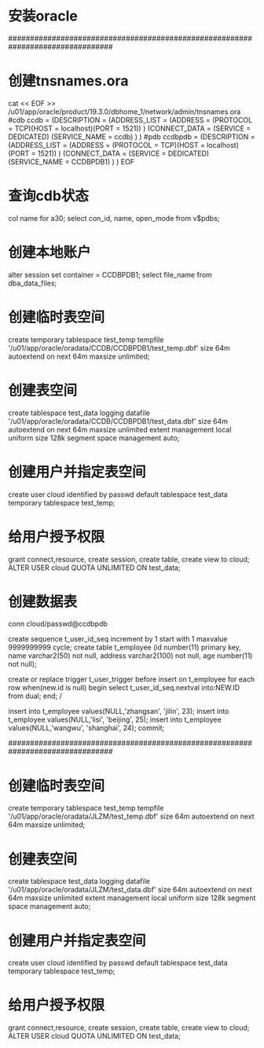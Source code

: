 # 安装oracle
################################################################################

# 创建tnsnames.ora
cat << EOF >> /u01/app/oracle/product/19.3.0/dbhome_1/network/admin/tnsnames.ora
#cdb
ccdb =
  (DESCRIPTION =
    (ADDRESS_LIST =
      (ADDRESS = (PROTOCOL = TCP)(HOST = localhost)(PORT = 1521))
    )
    (CONNECT_DATA =
      (SERVICE = DEDICATED)
      (SERVICE_NAME = ccdb)
    )
  )
#pdb
ccdbpdb =
  (DESCRIPTION =
    (ADDRESS_LIST =
      (ADDRESS = (PROTOCOL = TCP)(HOST = localhost)(PORT = 1521))
    )
    (CONNECT_DATA =
      (SERVICE = DEDICATED)
      (SERVICE_NAME = CCDBPDB1)
    )
  )
EOF

# 查询cdb状态
col name for a30;
select con_id, name, open_mode from v$pdbs;

# 创建本地账户
alter session set container = CCDBPDB1;
select file_name from dba_data_files;

# 创建临时表空间
create temporary tablespace test_temp
    tempfile '/u01/app/oracle/oradata/CCDB/CCDBPDB1/test_temp.dbf'
    size 64m
    autoextend on next 64m maxsize unlimited;

# 创建表空间
create tablespace test_data
    logging
    datafile '/u01/app/oracle/oradata/CCDB/CCDBPDB1/test_data.dbf'
    size 64m
    autoextend on next 64m maxsize unlimited
    extent management local
    uniform size 128k
    segment space management auto;

# 创建用户并指定表空间
create user cloud
    identified by passwd
    default tablespace test_data
    temporary tablespace test_temp;

# 给用户授予权限
grant connect,resource,
    create session,
    create table,
    create view to cloud;
ALTER USER cloud QUOTA UNLIMITED ON test_data;

# 创建数据表
conn cloud/passwd@ccdbpdb

create sequence t_user_id_seq increment by 1 start with 1 maxvalue 9999999999 cycle;
create table t_employee 
(id number(11) primary key, 
name varchar2(50) not null, 
address varchar2(100) not null,
age number(11) not null);

create or replace trigger t_user_trigger 
before insert on t_employee
for each row
when(new.id is null)
begin
  select t_user_id_seq.nextval into:NEW.ID from dual;
end;
/

insert into t_employee values(NULL,'zhangsan', 'jilin', 23);
insert into t_employee values(NULL,'lisi', 'beijing', 25);
insert into t_employee values(NULL,'wangwu', 'shanghai', 24);
commit;

################################################################################
# 创建临时表空间
create temporary tablespace test_temp
    tempfile '/u01/app/oracle/oradata/JLZM/test_temp.dbf'
    size 64m
    autoextend on next 64m maxsize unlimited;

# 创建表空间
create tablespace test_data
    logging
    datafile '/u01/app/oracle/oradata/JLZM/test_data.dbf'
    size 64m
    autoextend on next 64m maxsize unlimited
    extent management local
    uniform size 128k
    segment space management auto;

# 创建用户并指定表空间
create user cloud
    identified by passwd
    default tablespace test_data
    temporary tablespace test_temp;

# 给用户授予权限
grant connect,resource,
    create session,
    create table,
    create view to cloud;
ALTER USER cloud QUOTA UNLIMITED ON test_data;



